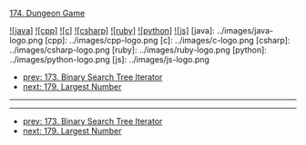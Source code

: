 [174. Dungeon Game](https://leetcode.com/problems/dungeon-game/)

[![java]](../java/174-dungeon-game.md)
[![cpp]](../cpp/174-dungeon-game.md)
[![c]](../c/174-dungeon-game.md)
[![csharp]](../csharp/174-dungeon-game.md)
[![ruby]](../ruby/174-dungeon-game.md)
[![python]](../python/174-dungeon-game.md)
[![js]](../js/174-dungeon-game.md)
[java]: ../images/java-logo.png
[cpp]: ../images/cpp-logo.png
[c]: ../images/c-logo.png
[csharp]: ../images/csharp-logo.png
[ruby]: ../images/ruby-logo.png
[python]: ../images/python-logo.png
[js]: ../images/js-logo.png

- [prev: 173. Binary Search Tree Iterator](173-binary-search-tree-iterator.md)
- [next: 179. Largest Number](179-largest-number.md)

---



---

- [prev: 173. Binary Search Tree Iterator](173-binary-search-tree-iterator.md)
- [next: 179. Largest Number](179-largest-number.md)
